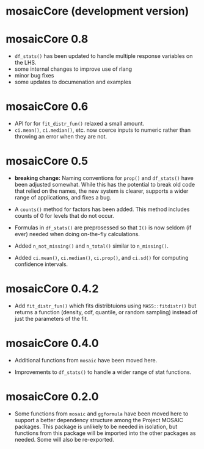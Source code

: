 # mosaicCore (development version)


# mosaicCore 0.8

* `df_stats()` has been updated to handle multiple response variables on the LHS.
* some internal changes to improve use of rlang
* minor bug fixes
* some updates to documenation and examples

# mosaicCore 0.6

* API for for `fit_distr_fun()` relaxed a small amount.
* `ci.mean()`, `ci.median()`, etc. now coerce inputs to numeric rather than
throwing an error when they are not.
  
# mosaicCore 0.5

* **breaking change:** Naming conventions for `prop()` and `df_stats()` have
been adjusted somewhat.  While this has the potential to break old code that
relied on the names, the new system is clearer, supports a wider range of
applications, and fixes a bug.

* A `counts()` method for factors has been added.  This method includes counts
of 0 for levels that do not occur.

* Formulas in `df_stats()` are preprosessed so that `I()` is now seldom (if ever) 
needed when doing on-the-fly calculations.

* Added `n_not_missing()` and `n_total()` similar to `n_missing()`.

* Added `ci.mean()`, `ci.median()`, `ci.prop()`, and `ci.sd()` for computing confidence intervals.

# mosaicCore 0.4.2

* Add `fit_distr_fun()` which fits distribtuions using `MASS::fitdistr()` but
returns a function (density, cdf, quantile, or random sampling) instead of just
the parameters of the fit.

# mosaicCore 0.4.0

* Additional functions from `mosaic` have been moved here.

* Improvements to `df_stats()` to handle a wider range of stat functions.

# mosaicCore 0.2.0

* Some functions from `mosaic` and `ggformula` have been moved here to support a better dependency structure among the Project MOSAIC packages.  This package is unlikely to be needed in isolation, but functions from this package will be imported into the other packages as needed.  Some will also be re-exported.



